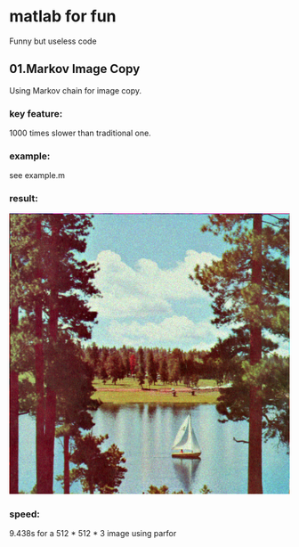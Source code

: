 # matlab for fun
Funny but useless code 

## 01.Markov Image Copy
Using Markov chain for image copy.

### key feature: 
1000 times slower than traditional one.

### example: 
see example.m

### result:

![image](https://github.com/botaow24/matlab-for-fun/blob/master/01.Markov%20Image%20Copy/example%20result.png)

### speed: 
9.438s for a 512 * 512 * 3 image using parfor

